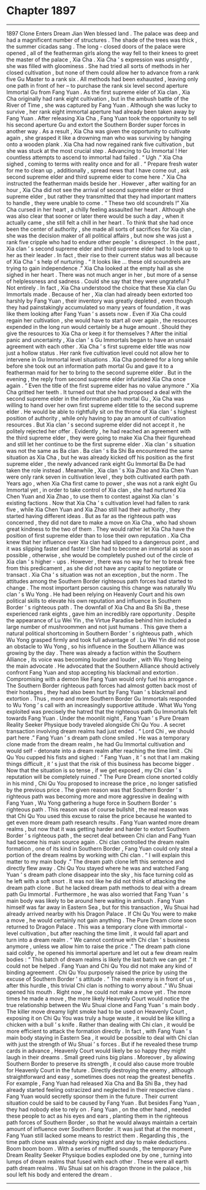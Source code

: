 
# Chapter 1897


---

1897 Clone Enters Dream Jian Wen blessed land .
The palace was deep and had a magnificent number of structures . The shade of the trees was thick , the summer cicadas sang .
The long - closed doors of the palace were opened , all of the featherman girls along the way fell to their knees to greet the master of the palace , Xia Cha .
Xia Cha ’ s expression was unsightly , she was filled with gloominess .
She had tried all sorts of methods in her closed cultivation , but none of them could allow her to advance from a rank five Gu Master to a rank six .
All methods had been exhausted , leaving only one path in front of her – to purchase the rank six level second aperture Immortal Gu from Fang Yuan .
As the first supreme elder of Xia clan , Xia Cha originally had rank eight cultivation , but in the ambush battle of the River of Time , she was captured by Fang Yuan . Although she was lucky to survive , her rank eight immortal aperture had already been taken away by Fang Yuan .
After releasing Xia Cha , Fang Yuan took the opportunity to sell his second aperture Gu and extort the Southern Border super forces in another way .
As a result , Xia Cha was given the opportunity to cultivate again , she grasped it like a drowning man who was surviving by hanging onto a wooden plank .
Xia Cha had now regained rank five cultivation , but she was stuck at the most crucial step .
Advancing to Gu Immortal !
Her countless attempts to ascend to immortal had failed .
“ Ugh .” Xia Cha sighed , coming to terms with reality once and for all .
“ Prepare fresh water for me to clean up , additionally , spread news that I have come out , ask second supreme elder and third supreme elder to come here .” Xia Cha instructed the featherman maids beside her .
However , after waiting for an hour , Xia Cha did not see the arrival of second supreme elder or third supreme elder , but rather they transmitted that they had important matters to handle , they were unable to come .
“ These two old scoundrels !” Xia Cha cursed in her heart , a chilly feeling assaulted her heart .
Although she was also clear that sooner or later there would be such a day , when it actually came , she still felt a chill in her heart .
To think that she had once been the center of authority , she made all sorts of sacrifices for Xia clan , she was the decision maker of all political affairs , but now she was just a rank five cripple who had to endure other people ’ s disrespect .
In the past , Xia clan ’ s second supreme elder and third supreme elder had to look up to her as their leader . In fact , their rise to their current status was all because of Xia Cha ’ s help of nurturing .
“ It looks like … these old scoundrels are trying to gain independence .” Xia Cha looked at the empty hall as she sighed in her heart .
There was not much anger in her , but more of a sense of helplessness and sadness .
Could she say that they were ungrateful ? Not entirely . In fact , Xia Cha understood the choice that these Xia clan Gu Immortals made .
Because of her , Xia clan had already been extorted too harshly by Fang Yuan , their inventory was greatly depleted , even though they had painstakingly accumulated so many years of foundation , it was like them looking after Fang Yuan ’ s assets now .
Even if Xia Cha could regain her cultivation , she would have to start all over again , the resources expended in the long run would certainly be a huge amount .
Should they give the resources to Xia Cha or keep it for themselves ?
After the initial panic and uncertainty , Xia clan ’ s Gu Immortals began to have an unsaid agreement with each other .
Xia Cha ’ s first supreme elder title was now just a hollow status . Her rank five cultivation level could not allow her to intervene in Gu Immortal level situations .
Xia Cha pondered for a long while before she took out an information path mortal Gu and gave it to a featherman maid for her to bring to the second supreme elder .
But in the evening , the reply from second supreme elder infuriated Xia Cha once again .
“ Even the title of the first supreme elder has no value anymore .” Xia Cha gritted her teeth .
It turned out that she had proposed a deal with the second supreme elder in the information path mortal Gu , Xia Cha was willing to hand over her own first supreme elder title to the second supreme elder . He would be able to rightfully sit on the throne of Xia clan ’ s highest position of authority , while only having to pay an amount of cultivation resources .
But Xia clan ’ s second supreme elder did not accept it , he politely rejected her offer .
Evidently , he had reached an agreement with the third supreme elder , they were going to make Xia Cha their figurehead and still let her continue to be the first supreme elder .
Xia clan ’ s situation was not the same as Ba clan .
Ba clan ’ s Ba Shi Ba encountered the same situation as Xia Cha , but he was already kicked off his position as the first supreme elder , the newly advanced rank eight Gu Immortal Ba De had taken the role instead .
Meanwhile , Xia clan ’ s Xia Zhao and Xia Chen Yuan were only rank seven in cultivation level , they both cultivated earth path .
Years ago , when Xia Cha first came to power , she was not a rank eight Gu Immortal yet , in order to take control of Xia clan , she had nurtured Xia Chen Yuan and Xia Zhao , to use them to contest against Xia clan ’ s existing factions .
Now that Xia Cha ’ s cultivation level had fallen to rank five , while Xia Chen Yuan and Xia Zhao still had their authority , they started having different ideas .
But as far as the righteous path was concerned , they did not dare to make a move on Xia Cha , who had shown great kindness to the two of them . They would rather let Xia Cha have the position of first supreme elder than to lose their own reputation .
Xia Cha knew that her influence over Xia clan had slipped to a dangerous point , and it was slipping faster and faster !
She had to become an immortal as soon as possible , otherwise , she would be completely pushed out of the circle of Xia clan ’ s higher - ups .
However , there was no way for her to break free from this predicament , as she did not have any capital to negotiate or transact .
Xia Cha ’ s situation was not an exception , but the norm .
The attitudes among the Southern Border righteous path forces had started to change .
The most important person causing this change was naturally Wu clan ’ s Wu Yong .
He had been relying on Heavenly Court and his own political skills to elevate his own reputation and influence in Southern Border ’ s righteous path .
The downfall of Xia Cha and Ba Shi Ba , these experienced rank eights , gave him an incredibly rare opportunity .
Despite the appearance of Lu Wei Yin , the Virtue Paradise behind him included a large number of mushroommen and not just humans . This gave them a natural political shortcoming in Southern Border ’ s righteous path , which Wu Yong grasped firmly and took full advantage of .
Lu Wei Yin did not pose an obstacle to Wu Yong , so his influence in the Southern Alliance was growing by the day .
There was already a faction within the Southern Alliance , its voice was becoming louder and louder , with Wu Yong being the main advocate . He advocated that the Southern Alliance should actively confront Fang Yuan and stop accepting his blackmail and extortion . Compromising with a demon like Fang Yuan would only fuel his arrogance .
The Southern Border righteous path forces had almost gotten back most of their hostages , they had also been hurt by Fang Yuan ’ s blackmail and extortion . Thus , more and more Southern Border Gu Immortals responded to Wu Yong ’ s call with an increasingly supportive attitude .
What Wu Yong exploited was precisely the hatred that the righteous path Gu Immortals felt towards Fang Yuan .
Under the moonlit night , Fang Yuan ’ s Pure Dream Reality Seeker Physique body traveled alongside Chi Qu You .
A secret transaction involving dream realms had just ended .
“ Lord Chi , we should part here .” Fang Yuan ’ s dream path clone smiled .
He was a temporary clone made from the dream realm , he had Gu Immortal cultivation and would self - detonate into a dream realm after reaching the time limit .
Chi Qu You cupped his fists and sighed : “ Fang Yuan , it ’ s not that I am making things difficult , it ’ s just that the risk of this business has become bigger . Now that the situation is so tense , if we get exposed , my Chi clan ’ s reputation will be completely ruined .”
The Pure Dream clone snorted coldly in his mind , Chi Qu You proposed to increase the price , no longer satisfied by the previous price . The given reason was that Southern Border ’ s righteous path was becoming more and more aggressive in dealing with Fang Yuan , Wu Yong gathering a huge force in Southern Border ’ s righteous path .
This reason was of course bullshit , the real reason was that Chi Qu You used this excuse to raise the price because he wanted to get even more dream path research results .
Fang Yuan wanted more dream realms , but now that it was getting harder and harder to extort Southern Border ’ s righteous path , the secret deal between Chi clan and Fang Yuan had become his main source again .
Chi clan controlled the dream realm formation , one of its kind in Southern Border , Fang Yuan could only steal a portion of the dream realms by working with Chi clan .
“ I will explain this matter to my main body .” The dream path clone left this sentence and directly flew away .
Chi Qu You stayed where he was and watched Fang Yuan ’ s dream path clone disappear into the sky , his face turning cold as he left with a soft snort .
It was not like he did not think of attacking the dream path clone .
But he lacked dream path methods to deal with a dream path Gu Immortal . Furthermore , he was also worried that Fang Yuan ’ s main body was likely to be around here waiting in ambush .
Fang Yuan himself was far away in Eastern Sea , but for this transaction , Wu Shuai had already arrived nearby with his Dragon Palace .
If Chi Qu You were to make a move , he would certainly not gain anything .
The Pure Dream clone soon returned to Dragon Palace .
This was a temporary clone with immortal - level cultivation , but after reaching the time limit , it would fall apart and turn into a dream realm .
“ We cannot continue with Chi clan ’ s business anymore , unless we allow him to raise the price .” The dream path clone said coldly , he opened his immortal aperture and let out a few dream realm bodies : “ This batch of dream realms is likely the last batch we can get .”
It could not be helped .
Fang Yuan and Chi Qu You did not make any kind of binding agreement .
Chi Qu You purposely raised the price by using the excuse of Southern Border ’ s attitude .
“ The main enemy is in front of us , after this hurdle , this trivial Chi clan is nothing to worry about .” Wu Shuai opened his mouth .
Right now , he could not make a move yet .
The more times he made a move , the more likely Heavenly Court would notice the true relationship between the Wu Shuai clone and Fang Yuan ’ s main body .
The killer move dreamy light smoke had to be used on Heavenly Court , exposing it on Chi Qu You was truly a huge waste , it would be like killing a chicken with a bull ’ s knife .
Rather than dealing with Chi clan , it would be more efficient to attack the formation directly .
In fact , with Fang Yuan ’ s main body staying in Eastern Sea , it would be possible to deal with Chi clan with just the strength of Wu Shuai ’ s forces .
But if he revealed these trump cards in advance , Heavenly Court would likely be so happy they might laugh in their dreams .
Small greed ruins big plans .
Moreover , by allowing Southern Border to preserve its strength , it could also cause more trouble for Heavenly Court in the future .
Directly destroying the enemy , although straightforward and easy , sometimes does not reap the greatest benefits . For example , Fang Yuan had released Xia Cha and Ba Shi Ba , they had already started feeling ostracized and neglected in their respective clans .
Fang Yuan would secretly sponsor them in the future .
Their current situation could be said to be caused by Fang Yuan . But besides Fang Yuan , they had nobody else to rely on .
Fang Yuan , on the other hand , needed these people to act as his eyes and ears , planting them in the righteous path forces of Southern Border , so that he would always maintain a certain amount of influence over Southern Border .
It was just that at the moment , Fang Yuan still lacked some means to restrict them .
Regarding this , the time path clone was already working night and day to make deductions .
Boom boom boom .
With a series of muffled sounds , the temporary Pure Dream Reality Seeker Physique bodies exploded one by one , turning into lumps of dream realms that fused with each other .
These were all earth path dream realms .
Wu Shuai sat on his dragon throne in the palace , his soul left his body and entered the dream .

---

